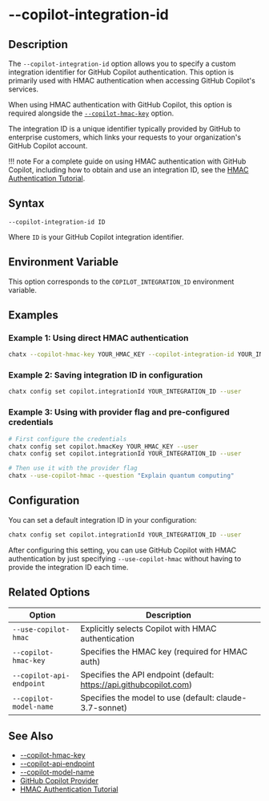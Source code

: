 # --copilot-integration-id

## Description

The `--copilot-integration-id` option allows you to specify a custom integration identifier for GitHub Copilot authentication. This option is primarily used with HMAC authentication when accessing GitHub Copilot's services.

When using HMAC authentication with GitHub Copilot, this option is required alongside the [`--copilot-hmac-key`](copilot-hmac-key.md) option.

The integration ID is a unique identifier typically provided by GitHub to enterprise customers, which links your requests to your organization's GitHub Copilot account.

!!! note
    For a complete guide on using HMAC authentication with GitHub Copilot, including how to obtain and use an integration ID, see the [HMAC Authentication Tutorial](../../tutorials/github-copilot-hmac-auth.md).

## Syntax

```
--copilot-integration-id ID
```

Where `ID` is your GitHub Copilot integration identifier.

## Environment Variable

This option corresponds to the `COPILOT_INTEGRATION_ID` environment variable.

## Examples

### Example 1: Using direct HMAC authentication

```bash
chatx --copilot-hmac-key YOUR_HMAC_KEY --copilot-integration-id YOUR_INTEGRATION_ID --question "What's the weather today?"
```

### Example 2: Saving integration ID in configuration

```bash
chatx config set copilot.integrationId YOUR_INTEGRATION_ID --user
```

### Example 3: Using with provider flag and pre-configured credentials

```bash
# First configure the credentials
chatx config set copilot.hmacKey YOUR_HMAC_KEY --user
chatx config set copilot.integrationId YOUR_INTEGRATION_ID --user

# Then use it with the provider flag
chatx --use-copilot-hmac --question "Explain quantum computing"
```

## Configuration

You can set a default integration ID in your configuration:

```bash
chatx config set copilot.integrationId YOUR_INTEGRATION_ID --user
```

After configuring this setting, you can use GitHub Copilot with HMAC authentication by just specifying `--use-copilot-hmac` without having to provide the integration ID each time.

## Related Options

| Option | Description |
|--------|-------------|
| `--use-copilot-hmac` | Explicitly selects Copilot with HMAC authentication |
| `--copilot-hmac-key` | Specifies the HMAC key (required for HMAC auth) |
| `--copilot-api-endpoint` | Specifies the API endpoint (default: https://api.githubcopilot.com) |
| `--copilot-model-name` | Specifies the model to use (default: claude-3.7-sonnet) |

## See Also

- [--copilot-hmac-key](copilot-hmac-key.md)
- [--copilot-api-endpoint](copilot-api-endpoint.md)
- [--copilot-model-name](copilot-model-name.md)
- [GitHub Copilot Provider](../../providers/github-copilot.md)
- [HMAC Authentication Tutorial](../../tutorials/github-copilot-hmac-auth.md)